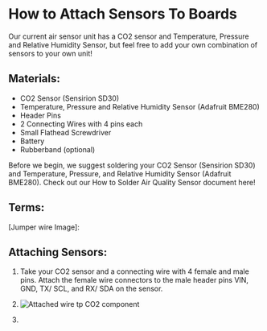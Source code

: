 # How to Attach Sensors To Boards
Our current air sensor unit has a CO2 sensor and Temperature, Pressure and Relative Humidity Sensor, but feel free to add your own combination of sensors to your own unit!

## Materials:
  + CO2 Sensor (Sensirion SD30)
  + Temperature, Pressure and Relative Humidity Sensor (Adafruit BME280)
  + Header Pins 
  + 2 Connecting Wires with 4 pins each
  + Small Flathead Screwdriver
  + Battery
  + Rubberband (optional)

Before we begin, we suggest soldering your CO2 Sensor (Sensirion SD30) and Temperature, Pressure, and Relative Humidity Sensor (Adafruit BME280). Check out our How to Solder Air Quality Sensor document here!

## Terms:

[Jumper wire Image]:

## Attaching Sensors: 
  1. Take your CO2 sensor and a connecting wire with 4 female and male pins. Attach the female wire connectors to the male header pins VIN, GND, TX/ SCL, and RX/ SDA on the sensor.
  2. ![Attached wire tp CO2 component]()

  3. 
